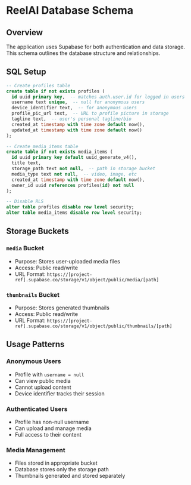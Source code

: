 # ReelAI Database Schema

## Overview
The application uses Supabase for both authentication and data storage. This schema outlines the database structure and relationships.

## SQL Setup

```sql
-- Create profiles table
create table if not exists profiles (
  id uuid primary key,  -- matches auth.user.id for logged in users
  username text unique,  -- null for anonymous users
  device_identifier text,  -- for anonymous users
  profile_pic_url text,  -- URL to profile picture in storage
  tagline text,  -- user's personal tagline/bio
  created_at timestamp with time zone default now(),
  updated_at timestamp with time zone default now()
);

-- Create media_items table
create table if not exists media_items (
  id uuid primary key default uuid_generate_v4(),
  title text,
  storage_path text not null,  -- path in storage bucket
  media_type text not null,  -- video, image, etc
  created_at timestamp with time zone default now(),
  owner_id uuid references profiles(id) not null
);

-- Disable RLS
alter table profiles disable row level security;
alter table media_items disable row level security;
```

## Storage Buckets

### `media` Bucket
- Purpose: Stores user-uploaded media files
- Access: Public read/write
- URL Format: `https://[project-ref].supabase.co/storage/v1/object/public/media/[path]`

### `thumbnails` Bucket
- Purpose: Stores generated thumbnails
- Access: Public read/write
- URL Format: `https://[project-ref].supabase.co/storage/v1/object/public/thumbnails/[path]`

## Usage Patterns

### Anonymous Users
- Profile with `username = null`
- Can view public media
- Cannot upload content
- Device identifier tracks their session

### Authenticated Users
- Profile has non-null username
- Can upload and manage media
- Full access to their content

### Media Management
- Files stored in appropriate bucket
- Database stores only the storage path
- Thumbnails generated and stored separately